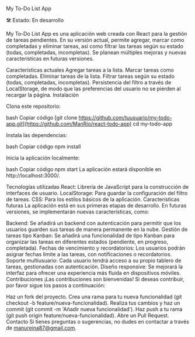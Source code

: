 My To-Do List App

🛠 Estado: En desarrollo

My To-Do List App es una aplicación web creada con React para la gestión de tareas pendientes. En su versión actual, permite agregar, marcar como completadas y eliminar tareas, así como filtrar las tareas según su estado (todas, completadas, incompletas). Se planean múltiples mejoras y nuevas características en futuras versiones.

Características actuales
Agregar tareas a la lista.
Marcar tareas como completadas.
Eliminar tareas de la lista.
Filtrar tareas según su estado (todas, completadas, incompletas).
Persistencia del filtro a través de LocalStorage, de modo que las preferencias del usuario no se pierden al recargar la página.
Instalación

Clona este repositorio:

bash
Copiar código
[git clone https://github.com/tuusuario/my-todo-app.git](https://github.com/ManRio/react-todo-app)
cd my-todo-app

Instala las dependencias:

bash
Copiar código
npm install

Inicia la aplicación localmente:

bash
Copiar código
npm start
La aplicación estará disponible en http://localhost:3000/.

Tecnologías utilizadas
React: Librería de JavaScript para la construcción de interfaces de usuario.
LocalStorage: Para guardar la configuración del filtro de tareas.
CSS: Para los estilos básicos de la aplicación.
Características futuras
La aplicación está en sus primeras etapas de desarrollo. En futuras versiones, se implementarán nuevas características, como:

Backend: Se añadirá un backend con autenticación para permitir que los usuarios guarden sus tareas de manera permanente en la nube.
Gestión de tareas tipo Kanban: Se añadirá una funcionalidad de tipo Kanban para organizar las tareas en diferentes estados (pendiente, en progreso, completada).
Fechas de vencimiento y recordatorios: Los usuarios podrán asignar fechas límite a las tareas, con notificaciones o recordatorios.
Soporte multiusuario: Cada usuario tendrá acceso a su propio tablero de tareas, gestionadas con autenticación.
Diseño responsive: Se mejorará la interfaz para ofrecer una experiencia más fluida en dispositivos móviles.
Contribuciones
¡Las contribuciones son bienvenidas! Si deseas contribuir, por favor sigue los pasos a continuación:

Haz un fork del proyecto.
Crea una rama para tu nueva funcionalidad (git checkout -b feature/nueva-funcionalidad).
Realiza tus cambios y haz un commit (git commit -m 'Añadir nueva funcionalidad').
Haz push a tu rama (git push origin feature/nueva-funcionalidad).
Abre un Pull Request.
Contacto
Si tienes preguntas o sugerencias, no dudes en contactar a través de manureina87@gmail.com.
